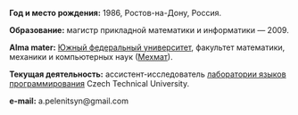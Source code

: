 **Год и место рождения:** 1986, Ростов-на-Дону, Россия.

**Образование:** магистр прикладной математики и информатики — 2009.

**Alma mater:** [Южный федеральный университет](http://sfedu.ru/), факультет математики, механики и компьютерных наук ([Мехмат](http://mmcs.sfedu.ru/)).

**Текущая деятельность:** ассистент-исследователь [лаборатории языков программирования](https://prl-prg.github.io) Czech Technical University.

**e-mail:** a.pelenitsyn&#8203;@&#8203;gmail.com
